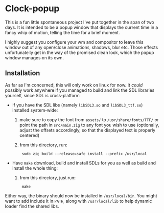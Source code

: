 # Clock-popup

This is a fun little spontaneous project I've put together in the span of two days. It is intended to be a popup window that displays the current time in a fancy whip of motion, telling the time for a brief moment.

I highly suggest you configure your wm and compositor to leave this window out of any open/close animations, shadows, blur etc. Those effects unfortunatelly get in the way of the promised clean look, which the popup window manages on its own.

## Installation

As far as I'm concerned, this will only work on linux for now. It *could* possibly work anywhere if you managed to build and link the SDL libraries yourself, since SDL is cross-platform

- If you have the SDL libs (namely `libSDL3.so` and `libSDL3_ttf.so`) installed system-wide:
    
    1) make sure to copy the font from `assets/` to `/usr/share/fonts/TTF/` or point the path in `src/main.zig` to any font you wish to use (optionally, adjust the offsets accordingly, so that the displayed text is properly centered)

    2) from this directory, run:
        
            sudo zig build --release=safe install --prefix /usr/local

- Have `make` download, build and install SDLs for you as well as build and install the whole thing:

    1) from this directory, just run:
    
            make

Either way, the binary should now be installed in `/usr/local/bin`. You might want to add include it in `PATH`, along with `/usr/local/lib` to help dynamic loader find the shared libs.


    